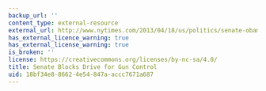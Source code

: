 ```yaml
---
backup_url: ''
content_type: external-resource
external_url: http://www.nytimes.com/2013/04/18/us/politics/senate-obama-gun-control.html?pagewanted=all
has_external_licence_warning: true
has_external_license_warning: true
is_broken: ''
license: https://creativecommons.org/licenses/by-nc-sa/4.0/
title: Senate Blocks Drive for Gun Control
uid: 18bf34e8-8662-4e54-847a-accc7671a687
---
```

